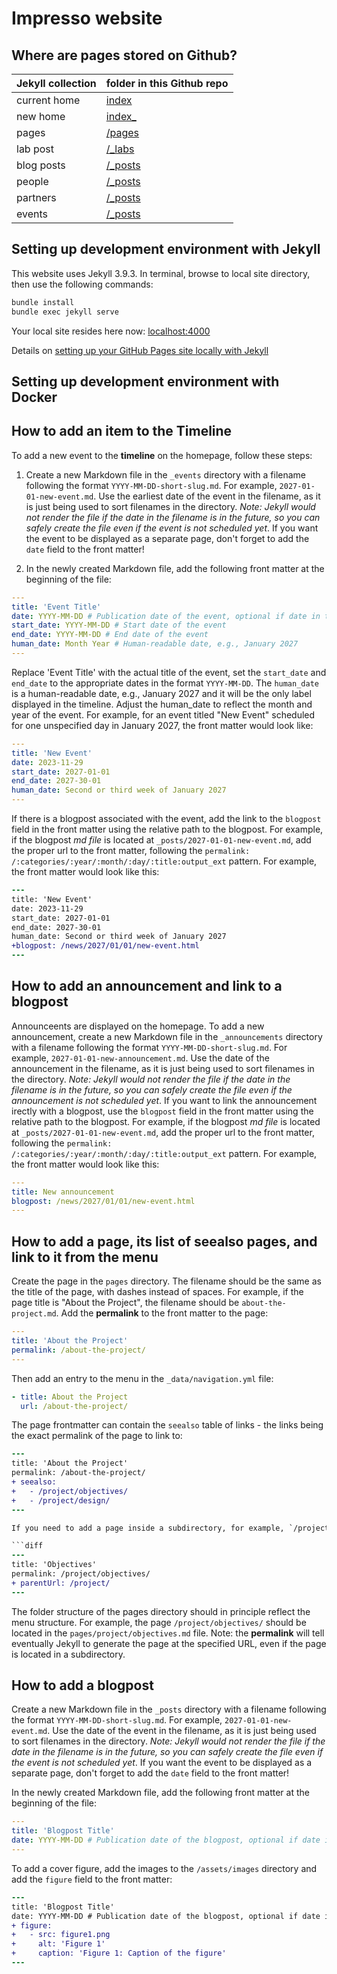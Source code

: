 # Impresso website

## Where are pages stored on Github?

| Jekyll collection | folder in this Github repo                                                        |
| ----------------- | --------------------------------------------------------------------------------- |
| current home      | [index](https://github.com/impresso/impresso.github.io/blob/master/index.html)    |
| new home          | [index\_](https://github.com/impresso/impresso.github.io/blob/master/index_.html) |
| pages             | [/pages](https://github.com/impresso/impresso.github.io/tree/master/pages)        |
| lab post          | [/\_labs](https://github.com/impresso/impresso.github.io/tree/master/_labs)       |
| blog posts        | [/\_posts](https://github.com/impresso/impresso.github.io/tree/master/_posts)     |
| people            | [/\_posts](https://github.com/impresso/impresso.github.io/tree/master/_people)    |
| partners          | [/\_posts](https://github.com/impresso/impresso.github.io/tree/master/_partners)  |
| events            | [/\_posts](https://github.com/impresso/impresso.github.io/tree/master/_events)    |

## Setting up development environment with Jekyll

This website uses Jekyll 3.9.3.
In terminal, browse to local site directory, then use the following commands:

```bash
bundle install
bundle exec jekyll serve
```

Your local site resides here now: [localhost:4000](http://localhost:4000/)

Details on [setting up your GitHub Pages site locally with Jekyll](https://help.github.com/articles/setting-up-your-github-pages-site-locally-with-jekyll/)

## Setting up development environment with Docker

## How to add an item to the Timeline

To add a new event to the **timeline** on the homepage, follow these steps:

1. Create a new Markdown file in the `_events` directory with a filename following the format `YYYY-MM-DD-short-slug.md`. For example, `2027-01-01-new-event.md`. Use the earliest date of the event in the filename, as it is just being used to sort filenames in the directory. _Note: Jekyll would not render the file if the date in the filename is in the future, so you can safely create the file even if the event is not scheduled yet_. If you want the event to be displayed as a separate page, don't forget to add the `date` field to the front matter!

2. In the newly created Markdown file, add the following front matter at the beginning of the file:

```yaml
---
title: 'Event Title'
date: YYYY-MM-DD # Publication date of the event, optional if date in the filename refers to past date
start_date: YYYY-MM-DD # Start date of the event
end_date: YYYY-MM-DD # End date of the event
human_date: Month Year # Human-readable date, e.g., January 2027
---
```

Replace 'Event Title' with the actual title of the event, set the `start_date` and `end_date` to the appropriate dates in the format `YYYY-MM-DD`. The `human_date` is a human-readable date, e.g., January 2027 and it will be the only label displayed in the timeline.
Adjust the human_date to reflect the month and year of the event.
For example, for an event titled "New Event" scheduled for one unspecified day in January 2027, the front matter would look like:

```yaml
---
title: 'New Event'
date: 2023-11-29
start_date: 2027-01-01
end_date: 2027-30-01
human_date: Second or third week of January 2027
---
```

If there is a blogpost associated with the event, add the link to the `blogpost` field in the front matter using the relative path to the blogpost. For example, if the blogpost _md file_ is located at `_posts/2027-01-01-new-event.md`, add the proper url to the front matter, following the `permalink: /:categories/:year/:month/:day/:title:output_ext` pattern. For example, the front matter would look like this:

```diff
---
title: 'New Event'
date: 2023-11-29
start_date: 2027-01-01
end_date: 2027-30-01
human_date: Second or third week of January 2027
+blogpost: /news/2027/01/01/new-event.html
---
```

## How to add an announcement and link to a blogpost

Announceents are displayed on the homepage. To add a new announcement, create a new Markdown file in the `_announcements` directory with a filename following the format `YYYY-MM-DD-short-slug.md`. For example, `2027-01-01-new-announcement.md`. Use the date of the announcement in the filename, as it is just being used to sort filenames in the directory. _Note: Jekyll would not render the file if the date in the filename is in the future, so you can safely create the file even if the announcement is not scheduled yet_.
If you want to link the announcement irectly with a blogpost, use the `blogpost` field in the front matter using the relative path to the blogpost. For example, if the blogpost _md file_ is located at `_posts/2027-01-01-new-event.md`, add the proper url to the front matter, following the `permalink: /:categories/:year/:month/:day/:title:output_ext` pattern. For example, the front matter would look like this:

```yaml
---
title: New announcement
blogpost: /news/2027/01/01/new-event.html
---
```

## How to add a page, its list of seealso pages, and link to it from the menu

Create the page in the `pages` directory. The filename should be the same as the title of the page, with dashes instead of spaces. For example, if the page title is "About the Project", the filename should be `about-the-project.md`. Add the **permalink** to the front matter to the page:

```yaml
---
title: 'About the Project'
permalink: /about-the-project/
---
```

Then add an entry to the menu in the `_data/navigation.yml` file:

```yaml
- title: About the Project
  url: /about-the-project/
```

The page frontmatter can contain the `seealso` table of links - the links being the exact permalink of the page to link to:

````diff
---
title: 'About the Project'
permalink: /about-the-project/
+ seealso:
+   - /project/objectives/
+   - /project/design/
---

If you need to add a page inside a subdirectory, for example, `/project/objectives/`, you need to add the `parentUrl` to the front matter of the page:

```diff
---
title: 'Objectives'
permalink: /project/objectives/
+ parentUrl: /project/
---
````

The folder structure of the pages directory should in principle reflect the menu structure. For example, the page `/project/objectives/` should be located in the `pages/project/objectives.md` file.
Note: the **permalink** will tell eventually Jekyll to generate the page at the specified URL, even if the page is located in a subdirectory.

## How to add a blogpost

Create a new Markdown file in the `_posts` directory with a filename following the format `YYYY-MM-DD-short-slug.md`. For example, `2027-01-01-new-event.md`. Use the date of the event in the filename, as it is just being used to sort filenames in the directory. _Note: Jekyll would not render the file if the date in the filename is in the future, so you can safely create the file even if the event is not scheduled yet_. If you want the event to be displayed as a separate page, don't forget to add the `date` field to the front matter!

In the newly created Markdown file, add the following front matter at the beginning of the file:

```yaml
---
title: 'Blogpost Title'
date: YYYY-MM-DD # Publication date of the blogpost, optional if date in the filename refers to past date
---
```

To add a cover figure, add the images to the `/assets/images` directory and add the `figure` field to the front matter:

```diff
---
title: 'Blogpost Title'
date: YYYY-MM-DD # Publication date of the blogpost, optional if date in the filename refers to past date
+ figure:
+   - src: figure1.png
+     alt: 'Figure 1'
+     caption: 'Figure 1: Caption of the figure'
---
```
